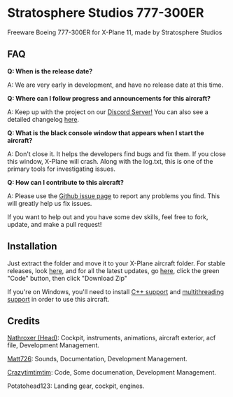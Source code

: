 # Stratosphere Studios 777-300ER
Freeware Boeing 777-300ER for X-Plane 11, made by Stratosphere Studios

## FAQ

**Q: When is the release date?**

A: We are very early in development, and have no release date at this time.

**Q: Where can I follow progress and announcements for this aircraft?**

A: Keep up with the project on our [Discord Server!](https://discord.gg/s25sxgwMRt) You can also see a detailed changelog [here](https://github.com/StratosphereStudios/777/commits/main).

**Q: What is the black console window that appears when I start the aircraft?**

A: Don't close it. It helps the developers find bugs and fix them. If you close this window, X-Plane will crash. Along with the log.txt, this is one of the primary tools for investigating issues.

**Q: How can I contribute to this aircraft?**

A: Please use the [Github issue page](https://github.com/StratosphereStudios/777/issues) to report any problems you find. This will greatly help us fix issues.

If you want to help out and you have some dev skills, feel free to fork, update, and make a pull request!

## Installation
Just extract the folder and move it to your X-Plane aircraft folder. For stable releases, look [here](https://github.com/StratosphereStudios/777/releases), and for all the latest updates, go [here](https://github.com/StratosphereStudios/777), click the green "Code" button, then click "Download Zip"

If you're on Windows, you'll need to install [C++ support](https://www.microsoft.com/en-us/download/details.aspx?id=13523) and [multithreading support](https://aka.ms/vs/16/release/vc_redist.x64.exe) in order to use this aircraft.

## Credits
[Nathroxer (Head)](https://github.com/nathroxer): Cockpit, instruments, animations, aircraft exterior, acf file, Development Management.

[Matt726](https://github.com/Matt726-S): Sounds, Documentation, Development Management.

[Crazytimtimtim](https://github.com/crazytimtimtim): Code, Some documenation, Development Management.

Potatohead123: Landing gear, cockpit, engines.
